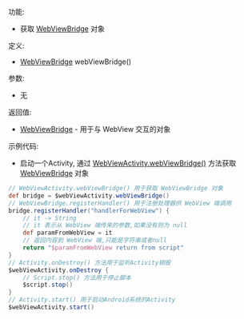功能:

+ 获取 [WebViewBridge](/API/UI/WebView/WebViewBridge/README.md) 对象

定义:

+ [WebViewBridge](/API/UI/WebView/WebViewBridge/README.md) webViewBridge()

参数:

+ 无

返回值:

+ [WebViewBridge](/API/UI/WebView/WebViewBridge/README.md) - 用于与 WebView 交互的对象

示例代码:

+ 启动一个Activity,
  通过 [WebViewActivity.webViewBridge()](/API/UI/Activity/WebViewActivity/README.md?id=webViewBridge)
  方法获取 [WebViewBridge](/API/UI/WebView/WebViewBridge/README.md) 对象

```groovy
// WebViewActivity.webViewBridge() 用于获取 WebViewBridge 对象
def bridge = $webViewActivity.webViewBridge()
// WebViewBridge.registerHandler() 用于注册处理器供 WebView 端调用
bridge.registerHandler("handlerForWebView") {
    // it -> String
    // it 表示从 WebView 端传来的参数,如果没有则为 null
    def paramFromWebView = it
    // 返回内容到 WebView 端,只能是字符串或者null
    return "$paramFromWebView return from script"
}
// Activity.onDestroy() 方法用于监听Activity销毁
$webViewActivity.onDestroy {
    // Script.stop() 方法用于停止脚本
    $script.stop()
}
// Activity.start() 用于启动Android系统的Activity
$webViewActivity.start()
```